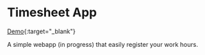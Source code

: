 # Timesheet App
[Demo](http://gabrieluizramos.com.br/timesheet-app/){:target="_blank"}

A simple webapp (in progress) that easily register your work hours.